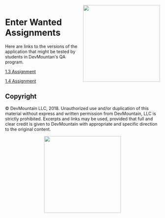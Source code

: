<img src="https://s3.amazonaws.com/devmountain/www/img/logowhiteblue.png" width="250" align="right">

# Enter Wanted Assignments

Here are links to the versions of the application that might be tested by students in DevMountan's QA program.

[1.3 Assignment](1.3_README.md)

[1.4 Assignment](1.4_README.md)

## Copyright

© DevMountain LLC, 2018. Unauthorized use and/or duplication of this material without express and written permission from DevMountain, LLC is strictly prohibited. Excerpts and links may be used, provided that full and clear credit is given to DevMountain with appropriate and specific direction to the original content.

<p align="center">
<img src="https://s3.amazonaws.com/devmountain/www/img/logowhiteblue.png" width="250">
</p>